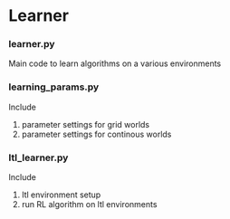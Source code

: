 # Learner

### learner.py
Main code to learn algorithms on a various environments

### learning_params.py
Include 
1) parameter settings for grid worlds
2) parameter settings for continous worlds

### ltl_learner.py
Include
1) ltl environment setup
2) run RL algorithm on ltl environments

